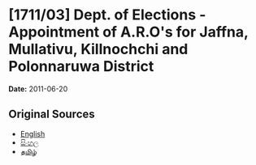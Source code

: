 # [1711/03] Dept. of Elections - Appointment of A.R.O's for Jaffna, Mullativu, Killnochchi and Polonnaruwa District

**Date:** 2011-06-20

## Original Sources

- [English](https://documents.gov.lk/view/extra-gazettes/2011/6/1711-03_E.pdf)
- [සිංහල](https://documents.gov.lk/view/extra-gazettes/2011/6/1711-03_S.pdf)
- [தமிழ்](https://documents.gov.lk/view/extra-gazettes/2011/6/1711-03_T.pdf)
